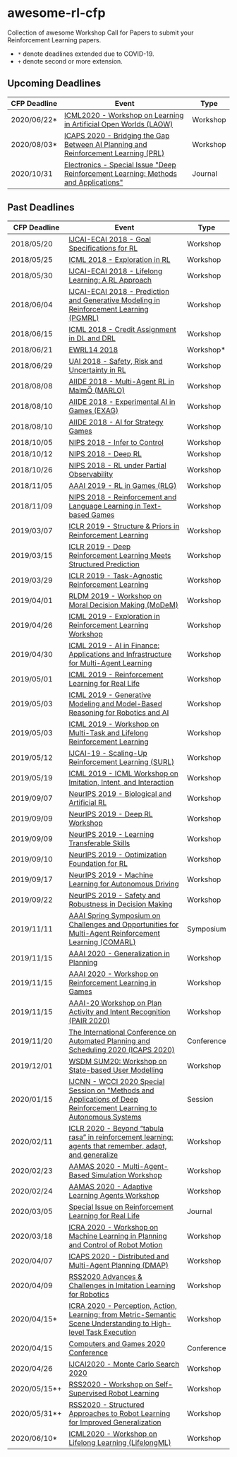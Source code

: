# awesome-rl-cfp
Collection of awesome Workshop Call for Papers to submit your Reinforcement Learning papers.

* `*` denote deadlines extended due to COVID-19.
* `+` denote second or more extension.

## Upcoming Deadlines

| CFP Deadline | Event                                                        | Type     |
| ------------ | ------------------------------------------------------------ | -------- |
| 2020/06/22*  | [ICML2020 - Workshop on Learning in Artificial Open Worlds (LAOW)](https://sites.google.com/view/icml-laow2020) | Workshop |
| 2020/08/03*  | [ICAPS 2020 - Bridging the Gap Between AI Planning and Reinforcement Learning (PRL)](https://icaps20.icaps-conference.org/workshops/prl/) | Workshop |
| 2020/10/31   | [Electronics - Special Issue "Deep Reinforcement Learning: Methods and Applications"](https://www.mdpi.com/journal/electronics/special_issues/DRL) | Journal |


## Past Deadlines

| CFP Deadline | Event                                                        | Type      |
| ------------ | ------------------------------------------------------------ | --------- |
| 2018/05/20   | [IJCAI-ECAI 2018 - Goal Specifications for RL](https://sites.google.com/view/goalsrl) | Workshop  |
| 2018/05/25   | [ICML 2018 - Exploration in RL](https://sites.google.com/view/erl-2018/) | Workshop  |
| 2018/05/30   | [IJCAI-ECAI 2018 - Lifelong Learning: A RL Approach](https://sites.google.com/view/llarla2018/home?authuser=0) | Workshop  |
| 2018/06/04   | [IJCAI-ECAI 2018 - Prediction and Generative Modeling in Reinforcement Learning (PGMRL)](http://reinforcement-learning.ml/pgmrl2018.html) | Workshop  |
| 2018/06/15   | [ICML 2018 - Credit Assignment in DL and DRL](https://sites.google.com/view/creditassignmentindlanddrl/home) | Workshop  |
| 2018/06/21   | [EWRL14 2018](https://ewrl.wordpress.com/ewrl14-2018/)       | Workshop* |
| 2018/06/29   | [UAI 2018 - Safety, Risk and Uncertainty in RL](https://sites.google.com/view/rl-uai2018/home?authuser=0) | Workshop  |
| 2018/08/08   | [AIIDE 2018 - Multi-Agent RL in MalmÖ (MARLO)](https://marlo-ai.github.io/) | Workshop  |
| 2018/08/10   | [AIIDE 2018 - Experimental AI in Games (EXAG)](http://www.exag.org/) | Workshop  |
| 2018/08/10   | [AIIDE 2018 - AI for Strategy Games](https://skatgame.net/mburo/aiide18ws/) | Workshop  |
| 2018/10/05   | [NIPS 2018 - Infer to Control](https://sites.google.com/view/infer2control-nips2018) | Workshop |
| 2018/10/12   | [NIPS 2018 - Deep RL](https://sites.google.com/view/deep-rl-workshop-nips-2018/home) | Workshop |
| 2018/10/26   | [NIPS 2018 - RL under Partial Observability](https://sites.google.com/site/rlponips2018/home?authuser=0) | Workshop |
| 2018/11/05   | [AAAI 2019 - RL in Games (RLG)](http://aaai-rlg.mlanctot.info/cfp.html) | Workshop |
| 2018/11/09   | [NIPS 2018 - Reinforcement and Language Learning in Text-based Games](https://www.wordplay2018.com/) | Workshop |
| 2019/03/07   | [ICLR 2019 - Structure & Priors in Reinforcement Learning](http://spirl.info/2019/about/) | Workshop |
| 2019/03/15   | [ICLR 2019 - Deep Reinforcement Learning Meets Structured Prediction](https://iclr.cc/Conferences/2019/Schedule?showEvent=630) | Workshop |
| 2019/03/29   | [ICLR 2019 - Task-Agnostic Reinforcement Learning](https://iclr.cc/Conferences/2019/Schedule?showEvent=636)     | Workshop |
| 2019/04/01   | [RLDM 2019 -  Workshop on Moral Decision Making (MoDeM)](https://sites.google.com/view/rldm-moral-workshop) | Workshop |
| 2019/04/26   | [ICML 2019 - Exploration in Reinforcement Learning Workshop](https://sites.google.com/view/erl-2019/) | Workshop |
| 2019/04/30   | [ICML 2019 - AI in Finance: Applications and Infrastructure for Multi-Agent Learning](https://sites.google.com/view/mal-icml-2019/home) | Workshop |
| 2019/05/01   | [ICML 2019 - Reinforcement Learning for Real Life](https://sites.google.com/view/RL4RealLife) | Workshop |
| 2019/05/03   | [ICML 2019 - Generative Modeling and Model-Based Reasoning for Robotics and AI](https://sites.google.com/view/mbrl-icml2019) | Workshop |
| 2019/05/03   | [ICML 2019 - Workshop on Multi-Task and Lifelong Reinforcement Learning](https://sites.google.com/view/mtlrl) | Workshop |
| 2019/05/12   | [IJCAI-19 - Scaling-Up Reinforcement Learning (SURL)](http://surl.tirl.info/) | Workshop |
| 2019/05/19   | [ICML 2019 - ICML Workshop on Imitation, Intent, and Interaction](https://sites.google.com/view/icml-i3) | Workshop |
| 2019/09/07   | [NeurIPS 2019 - Biological and Artificial RL](https://sites.google.com/view/biologicalandartificialrl/) | Workshop  |
| 2019/09/09   | [NeurIPS 2019 - Deep RL Workshop](https://sites.google.com/view/deep-rl-workshop-neurips-2019/) | Workshop  |
| 2019/09/09   | [NeurIPS 2019 - Learning Transferable Skills](http://www.skillsworkshop.ai/call-for-papers.html) | Workshop  |
| 2019/09/10   | [NeurIPS 2019 - Optimization Foundation for RL](https://optrl2019.github.io/) | Workshop  |
| 2019/09/17   | [NeurIPS 2019 - Machine Learning for Autonomous Driving](https://ml4ad.github.io/) | Workshop  |
| 2019/09/22   | [NeurIPS 2019 - Safety and Robustness in Decision Making ](https://sites.google.com/view/neurips19-safe-robust-workshop) | Workshop  |
| 2019/11/11   | [AAAI Spring Symposium on Challenges and Opportunities for Multi-Agent Reinforcement Learning (COMARL)](https://sites.google.com/view/comarl-aaai-2020/) | Symposium |
| 2019/11/15   | [AAAI 2020 - Generalization in Planning](https://sites.google.com/view/genplan20/) | Workshop  |
| 2019/11/15   | [AAAI 2020 - Workshop on Reinforcement Learning in Games](http://aaai-rlg.mlanctot.info/) | Workshop  |
| 2019/11/15   | [AAAI-20 Workshop on Plan Activity and Intent Recognition (PAIR 2020)](http://www.planrec.org/PAIR/Resources.html) | Workshop  |
| 2019/11/20   | [The International Conference on Automated Planning and Scheduling 2020 (ICAPS 2020)](https://icaps20.icaps-conference.org/) | Conference |
| 2019/12/01   | [WSDM SUM20: Workshop on State-based User Modelling](https://www.k4all.org/event/wsdmsum20/) | Workshop |
| 2020/01/15   | [IJCNN - WCCI 2020 Special Session on "Methods and Applications of Deep Reinforcement Learning to Autonomous Systems](http://wcci2020.org/ijcnn-sessions/) | Session |
| 2020/02/11   | [ICLR 2020 - Beyond “tabula rasa” in reinforcement learning: agents that remember, adapt, and generalize](http://www.betr-rl.ml/2020/) | Workshop |
| 2020/02/23   | [AAMAS 2020 - Multi-Agent-Based Simulation Workshop](https://samarthswarup.github.io/mabs2020/) | Workshop |
| 2020/02/24   | [AAMAS 2020 - Adaptive Learning Agents Workshop](https://ala2020.vub.ac.be/) | Workshop |
| 2020/03/05   | [Special Issue on Reinforcement Learning for Real Life](https://www.springer.com/journal/10994/updates/17254266) | Journal |
| 2020/03/18   | [ICRA 2020 - Workshop on Machine Learning in Planning and Control of Robot Motion](https://sites.google.com/view/mlpc-icra2020) | Workshop |
| 2020/04/07   | [ICAPS 2020 - Distributed and Multi-Agent Planning (DMAP)](https://icaps20.icaps-conference.org/workshops/dmap/) | Workshop |
| 2020/04/09   | [RSS2020 Advances & Challenges in Imitation Learning for Robotics](https://sites.google.com/utexas.edu/rss-2020-imitation-learning) | Workshop |
| 2020/04/15*  | [ICRA 2020 - Perception, Action, Learning: from Metric-Semantic Scene Understanding to High-level Task Execution](https://mit-spark.github.io/PAL-ICRA2020/) | Workshop |
| 2020/04/15   | [Computers and Games 2020 Conference](https://www.lamsade.dauphine.fr/~cazenave/cg2020/cg2020.html) | Conference |
| 2020/04/26   | [IJCAI2020 - Monte Carlo Search 2020](https://www.lamsade.dauphine.fr/~cazenave/mcs2020/mcs2020.html) | Workshop |
| 2020/05/15*+ | [RSS2020 - Workshop on Self-Supervised Robot Learning](https://www.brainlinks-braintools.uni-freiburg.de/rss20-ssrl/) | Workshop |
| 2020/05/31*+ | [RSS2020 - Structured Approaches to Robot Learning for Improved Generalization](https://sites.google.com/view/rss20-sarl) | Workshop |
| 2020/06/10*  | [ICML2020 - Workshop on Lifelong Learning (LifelongML)](https://lifelongml.github.io/) | Workshop |
